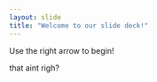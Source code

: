 ```yaml
---
layout: slide
title: "Welcome to our slide deck!"
---
```


Use the right arrow to begin!

that aint righ?

